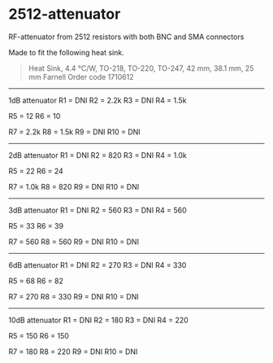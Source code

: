 # 2512-attenuator
RF-attenuator from 2512 resistors with both BNC and SMA connectors

Made to fit the following heat sink. 

> Heat Sink, 4.4 °C/W, TO-218, TO-220, TO-247, 42 mm, 38.1 mm, 25 mm
> Farnell Order code 1710612

---
1dB attenuator
R1  = DNI
R2  = 2.2k
R3  = DNI
R4  = 1.5k

R5  = 12
R6  = 10

R7  =  2.2k
R8  =  1.5k
R9  = DNI
R10 = DNI 

---
2dB attenuator
R1  = DNI
R2  = 820
R3  = DNI
R4  = 1.0k

R5  = 22
R6  = 24

R7  =  1.0k
R8  =  820
R9  = DNI
R10 = DNI

---
3dB attenuator
R1  = DNI
R2  = 560
R3  = DNI
R4  = 560

R5  = 33
R6  = 39

R7  =  560
R8  =  560
R9  = DNI
R10 = DNI  

---
6dB attenuator
R1  = DNI
R2  = 270
R3  = DNI
R4  = 330

R5  = 68
R6  = 82

R7  =  270
R8  =  330
R9  = DNI
R10 = DNI  

---
10dB attenuator
R1  = DNI
R2  = 180
R3  = DNI
R4  = 220

R5  = 150
R6  = 150

R7  =  180
R8  =  220
R9  = DNI
R10 = DNI  
